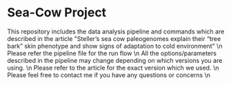 # Sea-Cow Project
This repository includes the data analysis pipeline and commands which are described in the article "Steller’s sea cow paleogenomes explain their “tree bark” skin phenotype and show signs of adaptation to cold environment" \n
Please refer the pipeline file for the run flow \n
All the options/parameters described in the pipeline may change depending on which versions you are using. \n
Please refer to the article for the exact version which we used. \n
Please feel free to contact me if you have any questions or concerns \n

